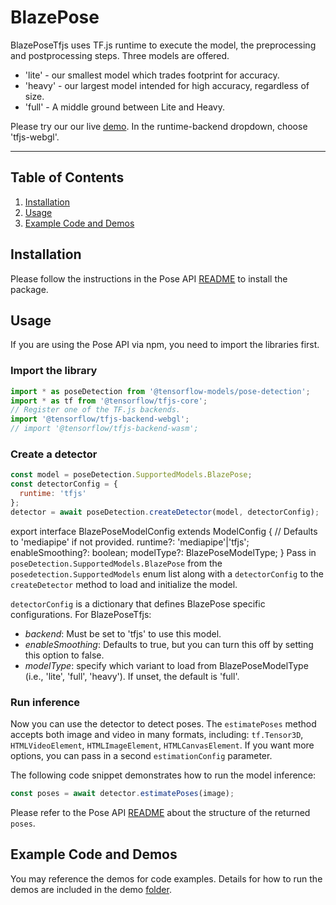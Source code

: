 # BlazePose

BlazePoseTfjs uses TF.js runtime to execute the model, the preprocessing and postprocessing steps.
Three models are offered.

* 'lite' - our smallest model which trades footprint for accuracy.
* 'heavy' - our largest model intended for high accuracy, regardless of size.
* 'full' - A middle ground between Lite and Heavy.

Please try our our live [demo](https://storage.googleapis.com/tfjs-models/demos/pose-detection/index.html?model=blazepose).
In the runtime-backend dropdown, choose 'tfjs-webgl'.

--------------------------------------------------------------------------------

## Table of Contents

1.  [Installation](#installation)
2.  [Usage](#usage)
3.  [Example Code and Demos](#example-code-and-demos)

## Installation

Please follow the instructions in the Pose API
[README](https://github.com/tensorflow/tfjs-models/blob/master/pose-detection/README.md#installation)
to install the package.

## Usage

If you are using the Pose API via npm, you need to import the libraries first.

### Import the library

```javascript
import * as poseDetection from '@tensorflow-models/pose-detection';
import * as tf from '@tensorflow/tfjs-core';
// Register one of the TF.js backends.
import '@tensorflow/tfjs-backend-webgl';
// import '@tensorflow/tfjs-backend-wasm';
```


### Create a detector

```javascript
const model = poseDetection.SupportedModels.BlazePose;
const detectorConfig = {
  runtime: 'tfjs'
};
detector = await poseDetection.createDetector(model, detectorConfig);
```
export interface BlazePoseModelConfig extends ModelConfig {
  // Defaults to 'mediapipe' if not provided.
  runtime?: 'mediapipe'|'tfjs';
  enableSmoothing?: boolean;
  modelType?: BlazePoseModelType;
}
Pass in `poseDetection.SupportedModels.BlazePose` from the
`posedetection.SupportedModels` enum list along with a `detectorConfig` to the
`createDetector` method to load and initialize the model.

`detectorConfig` is a dictionary that defines BlazePose specific configurations.
For BlazePoseTfjs:

*   *backend*: Must be set to 'tfjs' to use this model.
*   *enableSmoothing*: Defaults to true, but you can turn this off by setting
    this option to false.
*   *modelType*: specify which variant to load from BlazePoseModelType (i.e.,
    'lite', 'full', 'heavy'). If unset, the default is 'full'.

### Run inference

Now you can use the detector to detect poses. The `estimatePoses` method
accepts both image and video in many formats, including: `tf.Tensor3D`,
`HTMLVideoElement`, `HTMLImageElement`, `HTMLCanvasElement`. If you want more
options, you can pass in a second `estimationConfig` parameter.

The following code snippet demonstrates how to run the model inference:

```javascript
const poses = await detector.estimatePoses(image);
```

Please refer to the Pose API
[README](https://github.com/tensorflow/tfjs-models/blob/master/pose-detection/README.md#pose-estimation)
about the structure of the returned `poses`.

## Example Code and Demos

You may reference the demos for code examples. Details for how to run the demos
are included in the demo
[folder](https://github.com/tensorflow/tfjs-models/tree/master/pose-detection/demo).
